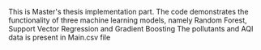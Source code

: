 This is Master's thesis implementation part. The code demonstrates the functionality of three machine learning models, namely Random Forest, Support Vector Regression and Gradient Boosting
The pollutants and AQI data is present in Main.csv file
